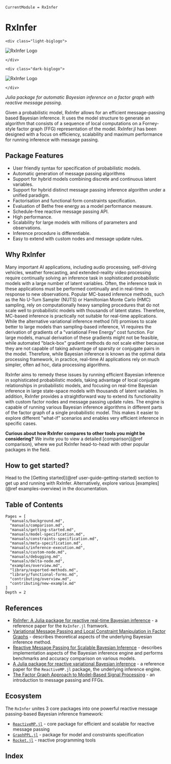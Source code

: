```@meta
CurrentModule = RxInfer
```

RxInfer
=======

```@raw html
<div class="light-biglogo">
```
![RxInfer Logo](assets/biglogo.svg)
```@raw html
</div>
```

```@raw html
<div class="dark-biglogo">
```
![RxInfer Logo](assets/biglogo-blacktheme.svg)
```@raw html
</div>
```

*Julia package for automatic Bayesian inference on a factor graph with reactive message passing.*

Given a probabilistic model, RxInfer allows for an efficient message-passing based Bayesian inference. It uses the model structure to generate an algorithm that consists of a sequence of local computations on a Forney-style factor graph (FFG) representation of the model. RxInfer.jl has been designed with a focus on efficiency, scalability and maximum performance for running inference with message passing.

## Package Features

- User friendly syntax for specification of probabilistic models.
- Automatic generation of message passing algorithms
- Support for hybrid models combining discrete and continuous latent variables.
- Support for hybrid distinct message passing inference algorithm under a unified paradigm.
- Factorisation and functional form constraints specification.
- Evaluation of Bethe free energy as a model performance measure.
- Schedule-free reactive message passing API.
- High performance.
- Scalability for large models with millions of parameters and observations.
- Inference procedure is differentiable.
- Easy to extend with custom nodes and message update rules.

## Why RxInfer

Many important AI applications, including audio processing, self-driving vehicles, weather forecasting, and extended-reality video processing require continually solving an inference task in sophisticated probabilistic models with a large number of latent variables.
Often, the inference task in these applications must be performed continually and in real-time in response to new observations.
Popular MC-based inference methods, such as the No U-Turn Sampler (NUTS) or Hamiltonian Monte Carlo (HMC) sampling, rely on computationally heavy sampling procedures that do not scale well to probabilistic models with thousands of latent states.
Therefore, MC-based inference is practically not suitable for real-time applications.
While the alternative variational inference method (VI) promises to scale better to large models than sampling-based inference, VI requires the derivation of gradients of a "variational Free Energy" cost function.
For large models, manual derivation of these gradients might not be feasible, while automated "black-box" gradient methods do not scale either because they are not capable of taking advantage of sparsity or conjugate pairs in the model.
Therefore, while Bayesian inference is known as the optimal data processing framework, in practice, real-time AI applications rely on much simpler, often ad hoc, data processing algorithms.

RxInfer aims to remedy these issues by running efficient Bayesian inference in sophisticated probabilistic models,
taking advantage of local conjugate relationships in probabilistic models, and focusing on real-time Bayesian inference in large state-space models with thousands of latent variables. In addition, RxInfer provides a straightforward way to extend its functionality with custom factor nodes and message passing update rules. The engine is capable of running
various Bayesian inference algorithms in different parts of the factor graph of a single probabilistic model. This makes it easier
to explore different "what-if" scenarios and enables very efficient inference in specific cases.

**Curious about how RxInfer compares to other tools you might be considering?** We invite you to view a detailed [comparison](@ref comparison), where we put RxInfer head-to-head with other popular packages in the field.

## How to get started?

Head to the [Getting started](@ref user-guide-getting-started) section to get up and running with RxInfer. Alternatively, explore various [examples](@ref examples-overview) in the documentation.

## Table of Contents

```@contents
Pages = [
  "manuals/background.md",
  "manuals/comparison.md",
  "manuals/getting-started.md",
  "manuals/model-specification.md",
  "manuals/constraints-specification.md",
  "manuals/meta-specification.md",
  "manuals/inference-execution.md",
  "manuals/custom-node.md",
  "manuals/debugging.md",
  "manuals/delta-node.md",
  "examples/overview.md",
  "library/exported-methods.md",
  "library/functional-forms.md",
  "contributing/overview.md",
  "contributing/new-example.md"
]
Depth = 2
```

## References

- [RxInfer: A Julia package for reactive real-time Bayesian inference](https://doi.org/10.21105/joss.05161) - a reference paper for the `RxInfer.jl` framwork.
- [Variational Message Passing and Local Constraint Manipulation in Factor Graphs](https://doi.org/10.3390/e23070807) - describes theoretical aspects of the underlying Bayesian inference method.
- [Reactive Message Passing for Scalable Bayesian Inference](https://doi.org/10.48550/arXiv.2112.13251) - describes implementation aspects of the Bayesian inference engine and performs benchmarks and accuracy comparison on various models.
- [A Julia package for reactive variational Bayesian inference](https://doi.org/10.1016/j.simpa.2022.100299) - a reference paper for the `ReactiveMP.jl` package, the underlying inference engine.
- [The Factor Graph Approach to Model-Based Signal Processing](https://ieeexplore.ieee.org/document/4282128/) - an introduction to message passing and FFGs.

## Ecosystem

The `RxInfer` unites 3 core packages into one powerful reactive message passing-based Bayesian inference framework:

- [`ReactiveMP.jl`](https://github.com/reactivebayes/ReactiveMP.jl) - core package for efficient and scalable for reactive message passing 
- [`GraphPPL.jl`](https://github.com/reactivebayes/GraphPPL.jl) - package for model and constraints specification
- [`Rocket.jl`](https://github.com/reactivebayes/Rocket.jl) - reactive programming tools

## Index

```@index
```

